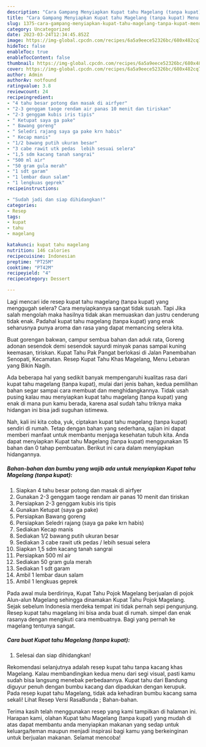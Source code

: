 ```yaml
---
description: "Cara Gampang Menyiapkan Kupat tahu Magelang (tanpa kupat) Menu Buat lebaran"
title: "Cara Gampang Menyiapkan Kupat tahu Magelang (tanpa kupat) Menu Buat lebaran"
slug: 1375-cara-gampang-menyiapkan-kupat-tahu-magelang-tanpa-kupat-menu-buat-lebaran
category: Uncategorized
date: 2023-03-24T12:34:45.852Z
image: https://img-global.cpcdn.com/recipes/6a5a9eece52326bc/680x482cq70/kupat-tahu-magelang-tanpa-kupat-foto-resep-utama.jpg
hideToc: false
enableToc: true
enableTocContent: false
thumbnail: https://img-global.cpcdn.com/recipes/6a5a9eece52326bc/680x482cq70/kupat-tahu-magelang-tanpa-kupat-foto-resep-utama.jpg
cover: https://img-global.cpcdn.com/recipes/6a5a9eece52326bc/680x482cq70/kupat-tahu-magelang-tanpa-kupat-foto-resep-utama.jpg
author: Admin
authorAv: notfound
ratingvalue: 3.8
reviewcount: 24
recipeingredient:
- "4 tahu besar potong dan masak di airfyer"
- "2-3 genggam taoge rendam air panas 10 menit dan tiriskan"
- "2-3 genggam kubis iris tipis"
- " Ketupat saya ga pake"
- " Bawang goreng"
- " Seledri rajang saya ga pake krn habis"
- " Kecap manis"
- "1/2 bawang putih ukuran besar"
- "3 cabe rawit utk pedas  lebih sesuai selera"
- "1,5 sdm kacang tanah sangrai"
- "500 ml air"
- "50 gram gula merah"
- "1 sdt garam"
- "1 lembar daun salam"
- "1 lengkuas geprek"
recipeinstructions:

- "Sudah jadi dan siap dihidangkan!"
categories:
- Resep
tags:
- kupat
- tahu
- magelang

katakunci: kupat tahu magelang 
nutrition: 146 calories
recipecuisine: Indonesian
preptime: "PT25M"
cooktime: "PT42M"
recipeyield: "4"
recipecategory: Dessert

---
```



Lagi mencari ide resep kupat tahu magelang (tanpa kupat) yang menggugah selera? Cara menyiapkannya sangat tidak susah. Tapi Jika salah mengolah maka hasilnya tidak akan memuaskan dan justru cenderung tidak enak. Padahal kupat tahu magelang (tanpa kupat) yang enak seharusnya punya aroma dan rasa yang dapat memancing selera kita.


Buat gorengan bakwan, campur sembua bahan dan aduk rata, Goreng adonan sesendok demi sesendok sayurdi minyak panas sampai kuning keemasan, tiriskan. Kupat Tahu Pak Pangat berlokasi di Jalan Panembahan Senopati, Kecamatan. Resep Kupat Tahu Khas Magelang, Menu Lebaran yang Bikin Nagih.

Ada beberapa hal yang sedikit banyak mempengaruhi kualitas rasa dari kupat tahu magelang (tanpa kupat), mulai dari jenis bahan, kedua pemilihan bahan segar sampai cara membuat dan menghidangkannya. Tidak usah pusing kalau mau menyiapkan kupat tahu magelang (tanpa kupat) yang enak di mana pun kamu berada, karena asal sudah tahu triknya maka hidangan ini bisa jadi suguhan istimewa.


Nah, kali ini kita coba, yuk, ciptakan kupat tahu magelang (tanpa kupat) sendiri di rumah. Tetap dengan bahan yang sederhana, sajian ini dapat memberi manfaat untuk membantu menjaga kesehatan tubuh kita. Anda dapat menyiapkan Kupat tahu Magelang (tanpa kupat) menggunakan 15 bahan dan 0 tahap pembuatan. Berikut ini cara dalam menyiapkan hidangannya.

<!--inarticleads1-->

##### Bahan-bahan dan bumbu yang wajib ada untuk menyiapkan Kupat tahu Magelang (tanpa kupat):

1. Siapkan 4 tahu besar potong dan masak di airfyer
1. Gunakan 2-3 genggam taoge rendam air panas 10 menit dan tiriskan
1. Persiapkan 2-3 genggam kubis iris tipis
1. Gunakan  Ketupat (saya ga pake)
1. Persiapkan  Bawang goreng
1. Persiapkan  Seledri rajang (saya ga pake krn habis)
1. Sediakan  Kecap manis
1. Sediakan 1/2 bawang putih ukuran besar
1. Sediakan 3 cabe rawit utk pedas / lebih sesuai selera
1. Siapkan 1,5 sdm kacang tanah sangrai
1. Persiapkan 500 ml air
1. Sediakan 50 gram gula merah
1. Sediakan 1 sdt garam
1. Ambil 1 lembar daun salam
1. Ambil 1 lengkuas geprek


Pada awal mula berdirinya, Kupat Tahu Pojok Magelang berjualan di pojok Alun-alun Magelang sehingga dinamakan Kupat Tahu Pojok Magelang. Sejak sebelum Indonesia merdeka tempat ini tidak pernah sepi pengunjung. Resep kupat tahu magelang ini bisa anda buat di rumah. simpel dan enak rasanya dengan mengikuti cara membuatnya. Bagi yang pernah ke magelang tentunya sangat. 

<!--inarticleads2-->

##### Cara buat Kupat tahu Magelang (tanpa kupat):


1. Selesai dan siap dihidangkan!

Rekomendasi selanjutnya adalah resep kupat tahu tanpa kacang khas Magelang. Kalau membandingkan kedua menu dari segi visual, pasti kamu sudah bisa langsung menebak perbedaannya. Kupat tahu dari Bandung diguyur penuh dengan bumbu kacang dan dipadukan dengan kerupuk. Pada resep kupat tahu Magelang, tidak ada kehadiran bumbu kacang sama sekali! Lihat Resep Versi RasaBunda ; Bahan-bahan. 

Terima kasih telah menggunakan resep yang kami tampilkan di halaman ini. Harapan kami, olahan Kupat tahu Magelang (tanpa kupat) yang mudah di atas dapat membantu anda menyiapkan makanan yang sedap untuk keluarga/teman maupun menjadi inspirasi bagi kamu yang berkeinginan untuk berjualan makanan. Selamat mencoba!
